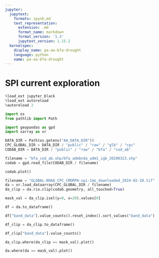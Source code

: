 ```yaml
---
jupyter:
  jupytext:
    formats: ipynb,md
    text_representation:
      extension: .md
      format_name: markdown
      format_version: '1.3'
      jupytext_version: 1.15.2
  kernelspec:
    display_name: pa-aa-bfa-drought
    language: python
    name: pa-aa-bfa-drought
---
```


# SPI current exploration

```python
%load_ext jupyter_black
%load_ext autoreload
%autoreload 2
```

```python
import os
from pathlib import Path

import geopandas as gpd
import xarray as xr
```

```python
DATA_DIR = Path(os.getenv("AA_DATA_DIR"))
CPC_GLOBAL_DIR = DATA_DIR / "public" / "raw" / "glb" / "cpc"
CODAB_DIR = DATA_DIR / "public" / "raw" / "bfa" / "cod_ab"
```

```python
filename = "bfa_cod_ab.shp/bfa_admbnda_adm1_igb_20200323.shp"
codab = gpd.read_file(CODAB_DIR / filename)
```

```python
codab.plot()
```

```python
filename = "GLOBAL-NOAA_CPC_CMORPH-spi-1mo_downloaded_2024-02-28.tif"
da = xr.load_dataarray(CPC_GLOBAL_DIR / filename)
da_clip = da.rio.clip(codab.geometry, all_touched=True)
```

```python
mask_val = da_clip.isel(y=0, x=20).values[0]
```

```python
df = da.to_dataframe()
```

```python
df["band_data"].value_counts().reset_index().sort_values("band_data")
```

```python
df_clip = da_clip.to_dataframe()
```

```python
df_clip["band_data"].value_counts()
```

```python
da_clip.where(da_clip == mask_val).plot()
```

```python
da.where(da == mask_val).plot()
```

```python

```
